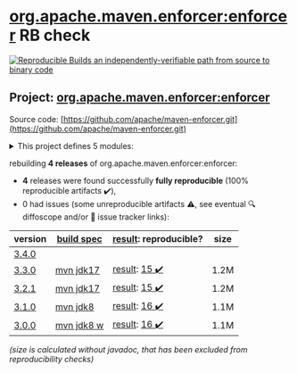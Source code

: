 [org.apache.maven.enforcer:enforcer](https://central.sonatype.com/artifact/org.apache.maven.enforcer/enforcer/3.3.0/versions) RB check
=======

[![Reproducible Builds](https://reproducible-builds.org/images/logos/rb.svg) an independently-verifiable path from source to binary code](https://reproducible-builds.org/)

## Project: [org.apache.maven.enforcer:enforcer](https://central.sonatype.com/artifact/org.apache.maven.enforcer/enforcer/3.3.0/versions)

Source code: [https://github.com/apache/maven-enforcer.git](https://github.com/apache/maven-enforcer.git)

<details><summary>This project defines 5 modules:</summary>

* [org.apache.maven.enforcer:enforcer](https://central.sonatype.com/artifact/org.apache.maven.enforcer/enforcer/3.3.0)
* [org.apache.maven.enforcer:enforcer-api](https://central.sonatype.com/artifact/org.apache.maven.enforcer/enforcer-api/3.3.0)
* [org.apache.maven.enforcer:enforcer-rules](https://central.sonatype.com/artifact/org.apache.maven.enforcer/enforcer-rules/3.3.0)
* [org.apache.maven.extensions:maven-enforcer-extension](https://central.sonatype.com/artifact/org.apache.maven.extensions/maven-enforcer-extension/3.3.0)
* [org.apache.maven.plugins:maven-enforcer-plugin](https://central.sonatype.com/artifact/org.apache.maven.plugins/maven-enforcer-plugin/3.3.0)
</details>

rebuilding **4 releases** of org.apache.maven.enforcer:enforcer:
- **4** releases were found successfully **fully reproducible** (100% reproducible artifacts :heavy_check_mark:),
- 0 had issues (some unreproducible artifacts :warning:, see eventual :mag: diffoscope and/or :memo: issue tracker links):

| version | [build spec](/BUILDSPEC.md) | [result](https://reproducible-builds.org/docs/jvm/): reproducible? | size |
| -- | --------- | ------ | -- |
| [3.4.0](https://central.sonatype.com/artifact/org.apache.maven.enforcer/enforcer/3.4.0/pom) | | | |
| [3.3.0](https://central.sonatype.com/artifact/org.apache.maven.enforcer/enforcer/3.3.0/pom) | [mvn jdk17](maven-enforcer-plugin-3.3.0.buildspec) | [result](enforcer-3.3.0.buildinfo): [15 :heavy_check_mark: ](enforcer-3.3.0.buildcompare) | 1.2M |
| [3.2.1](https://central.sonatype.com/artifact/org.apache.maven.enforcer/enforcer/3.2.1/pom) | [mvn jdk17](maven-enforcer-plugin-3.2.1.buildspec) | [result](enforcer-3.2.1.buildinfo): [15 :heavy_check_mark: ](enforcer-3.2.1.buildcompare) | 1.2M |
| [3.1.0](https://central.sonatype.com/artifact/org.apache.maven.enforcer/enforcer/3.1.0/pom) | [mvn jdk8](maven-enforcer-plugin-3.1.0.buildspec) | [result](enforcer-3.1.0.buildinfo): [16 :heavy_check_mark: ](enforcer-3.1.0.buildcompare) | 1.1M |
| [3.0.0](https://central.sonatype.com/artifact/org.apache.maven.enforcer/enforcer/3.0.0/pom) | [mvn jdk8 w](maven-enforcer-plugin-3.0.0.buildspec) | [result](enforcer-3.0.0.buildinfo): [16 :heavy_check_mark: ](enforcer-3.0.0.buildcompare) | 1.1M |

<i>(size is calculated without javadoc, that has been excluded from reproducibility checks)</i>
